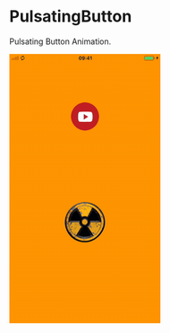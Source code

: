 # PulsatingButton
Pulsating Button Animation.

![alt text](https://github.com/Joule87/Media/blob/master/PulsatingButtonAnimation/PulsatingButtonAnimation.gif)

